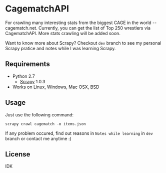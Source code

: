 CagematchAPI
============
For crawling many interesting stats from the biggest CAGE in the world -- cagematch.net. Currently, you can get the list of Top 250 wrestlers via CagematchAPI. More stats crawling will be added soon.

Want to know more about Scrapy? Checkout `dev` branch to see my personal Scrapy pratice and notes while I was learning Scrapy.

Requirements
------------
+ Python 2.7
    - [Scrapy](http://scrapy.org "Scrapy official website") 1.0.3
+ Works on Linux, Windows, Mac OSX, BSD

Usage
-----
Just use the following command:

    scrapy crawl cagematch -o items.json

If any problem occured, find out reasons in `Notes while learning` in `dev` branch or contact me anytime :)

License
-------
IDK